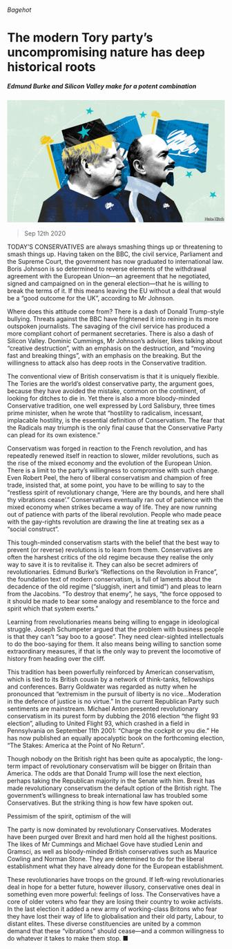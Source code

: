 ###### Bagehot

# The modern Tory party’s uncompromising nature has deep historical roots 

##### Edmund Burke and Silicon Valley make for a potent combination 

![image](images/20200912_BRD000_0.jpg) 

> Sep 12th 2020 

TODAY’S CONSERVATIVES are always smashing things up or threatening to smash things up. Having taken on the BBC, the civil service, Parliament and the Supreme Court, the government has now graduated to international law. Boris Johnson is so determined to reverse elements of the withdrawal agreement with the European Union—an agreement that he negotiated, signed and campaigned on in the general election—that he is willing to break the terms of it. If this means leaving the EU without a deal that would be a “good outcome for the UK”, according to Mr Johnson.

Where does this attitude come from? There is a dash of Donald Trump-style bullying. Threats against the BBC have frightened it into reining in its more outspoken journalists. The savaging of the civil service has produced a more compliant cohort of permanent secretaries. There is also a dash of Silicon Valley. Dominic Cummings, Mr Johnson’s adviser, likes talking about “creative destruction”, with an emphasis on the destruction, and “moving fast and breaking things”, with an emphasis on the breaking. But the willingness to attack also has deep roots in the Conservative tradition.


The conventional view of British conservatism is that it is uniquely flexible. The Tories are the world’s oldest conservative party, the argument goes, because they have avoided the mistake, common on the continent, of looking for ditches to die in. Yet there is also a more bloody-minded Conservative tradition, one well expressed by Lord Salisbury, three times prime minister, when he wrote that “hostility to radicalism, incessant, implacable hostility, is the essential definition of Conservatism. The fear that the Radicals may triumph is the only final cause that the Conservative Party can plead for its own existence.”

Conservatism was forged in reaction to the French revolution, and has repeatedly renewed itself in reaction to slower, milder revolutions, such as the rise of the mixed economy and the evolution of the European Union. There is a limit to the party’s willingness to compromise with such change. Even Robert Peel, the hero of liberal conservatism and champion of free trade, insisted that, at some point, you have to be willing to say to the “restless spirit of revolutionary change, ‘Here are thy bounds, and here shall thy vibrations cease’.” Conservatives eventually ran out of patience with the mixed economy when strikes became a way of life. They are now running out of patience with parts of the liberal revolution. People who made peace with the gay-rights revolution are drawing the line at treating sex as a “social construct”.

This tough-minded conservatism starts with the belief that the best way to prevent (or reverse) revolutions is to learn from them. Conservatives are often the harshest critics of the old regime because they realise the only way to save it is to revitalise it. They can also be secret admirers of revolutionaries. Edmund Burke’s “Reflections on the Revolution in France”, the foundation text of modern conservatism, is full of laments about the decadence of the old regime (“sluggish, inert and timid”) and pleas to learn from the Jacobins. “To destroy that enemy”, he says, “the force opposed to it should be made to bear some analogy and resemblance to the force and spirit which that system exerts.”

Learning from revolutionaries means being willing to engage in ideological struggle. Joseph Schumpeter argued that the problem with business people is that they can’t “say boo to a goose”. They need clear-sighted intellectuals to do the boo-saying for them. It also means being willing to sanction some extraordinary measures, if that is the only way to prevent the locomotive of history from heading over the cliff.

This tradition has been powerfully reinforced by American conservatism, which is tied to its British cousin by a network of think-tanks, fellowships and conferences. Barry Goldwater was regarded as nutty when he pronounced that “extremism in the pursuit of liberty is no vice...Moderation in the defence of justice is no virtue.” In the current Republican Party such sentiments are mainstream. Michael Anton presented revolutionary conservatism in its purest form by dubbing the 2016 election “the flight 93 election”, alluding to United Flight 93, which crashed in a field in Pennsylvania on September 11th 2001: “Charge the cockpit or you die.” He has now published an equally apocalyptic book on the forthcoming election, “The Stakes: America at the Point of No Return”.

Though nobody on the British right has been quite as apocalyptic, the long-term impact of revolutionary conservatism will be bigger on Britain than America. The odds are that Donald Trump will lose the next election, perhaps taking the Republican majority in the Senate with him. Brexit has made revolutionary conservatism the default option of the British right. The government’s willingness to break international law has troubled some Conservatives. But the striking thing is how few have spoken out.

Pessimism of the spirit, optimism of the will

The party is now dominated by revolutionary Conservatives. Moderates have been purged over Brexit and hard men hold all the highest positions. The likes of Mr Cummings and Michael Gove have studied Lenin and Gramsci, as well as bloody-minded British conservatives such as Maurice Cowling and Norman Stone. They are determined to do for the liberal establishment what they have already done for the European establishment.

These revolutionaries have troops on the ground. If left-wing revolutionaries deal in hope for a better future, however illusory, conservative ones deal in something even more powerful: feelings of loss. The Conservatives have a core of older voters who fear they are losing their country to woke activists. In the last election it added a new army of working-class Britons who fear they have lost their way of life to globalisation and their old party, Labour, to distant elites. These diverse constituencies are united by a common demand that these “vibrations” should cease—and a common willingness to do whatever it takes to make them stop. ■

